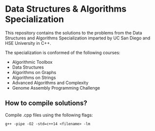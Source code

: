 # Data Structures & Algorithms Specialization

This repository contains the solutions to the problems from the Data Structures and Algorithms Specialization imparted by UC San Diego and HSE University in C++.

The specialization is conformed of the following courses:

- Algorithmic Toolbox
- Data Structures
- Algorithms on Graphs
- Algorithms on Strings
- Advanced Algorithms and Complexity
- Genome Assembly Programming Challenge

## How to compile solutions?

Compile .cpp files using the following flags:

`g++ -pipe -O2 -std=c++14 <filename> -lm`